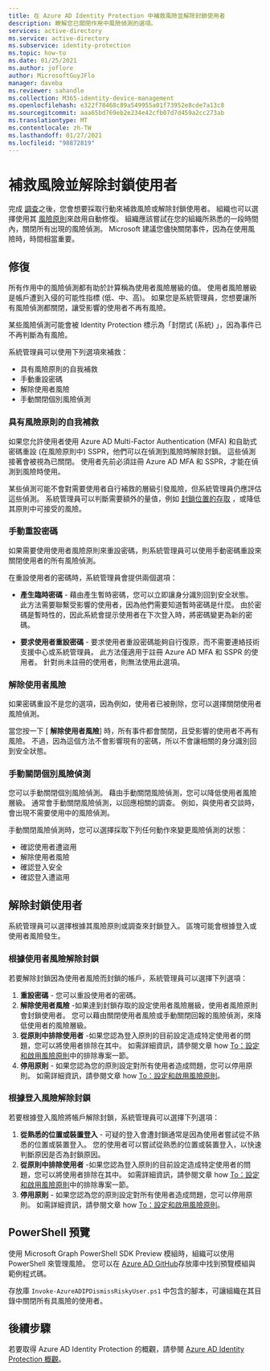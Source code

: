 ```yaml
---
title: 在 Azure AD Identity Protection 中補救風險並解除封鎖使用者
description: 瞭解您已關閉作用中風險偵測的選項。
services: active-directory
ms.service: active-directory
ms.subservice: identity-protection
ms.topic: how-to
ms.date: 01/25/2021
ms.author: joflore
author: MicrosoftGuyJFlo
manager: daveba
ms.reviewer: sahandle
ms.collection: M365-identity-device-management
ms.openlocfilehash: e322f78468c89a549955a01f73952e8cde7a13c8
ms.sourcegitcommit: aaa65bd769eb2e234e42cfb07d7d459a2cc273ab
ms.translationtype: MT
ms.contentlocale: zh-TW
ms.lasthandoff: 01/27/2021
ms.locfileid: "98872819"
---
```

# <a name="remediate-risks-and-unblock-users"></a>補救風險並解除封鎖使用者

完成 [調查](howto-identity-protection-investigate-risk.md)之後，您會想要採取行動來補救風險或解除封鎖使用者。 組織也可以選擇使用其 [風險原則](howto-identity-protection-configure-risk-policies.md)來啟用自動修復。 組織應該嘗試在您的組織所熟悉的一段時間內，關閉所有出現的風險偵測。 Microsoft 建議您儘快關閉事件，因為在使用風險時，時間相當重要。

## <a name="remediation"></a>修復

所有作用中的風險偵測都有助於計算稱為使用者風險層級的值。 使用者風險層級是帳戶遭到入侵的可能性指標 (低、中、高)。 如果您是系統管理員，您想要讓所有風險偵測都關閉，讓受影響的使用者不再有風險。

某些風險偵測可能會被 Identity Protection 標示為「封閉式 (系統) 」，因為事件已不再判斷為有風險。

系統管理員可以使用下列選項來補救：

- 具有風險原則的自我補救
- 手動重設密碼
- 解除使用者風險
- 手動關閉個別風險偵測

### <a name="self-remediation-with-risk-policy"></a>具有風險原則的自我補救

如果您允許使用者使用 Azure AD Multi-Factor Authentication (MFA) 和自助式密碼重設 (在風險原則中) SSPR，他們可以在偵測到風險時解除封鎖。 這些偵測接著會被視為已關閉。 使用者先前必須註冊 Azure AD MFA 和 SSPR，才能在偵測到風險時使用。

某些偵測可能不會對需要使用者自行補救的層級引發風險，但系統管理員仍應評估這些偵測。 系統管理員可以判斷需要額外的量值，例如 [封鎖位置的存取](../conditional-access/howto-conditional-access-policy-location.md) ，或降低其原則中可接受的風險。

### <a name="manual-password-reset"></a>手動重設密碼

如果需要使用使用者風險原則來重設密碼，則系統管理員可以使用手動密碼重設來關閉使用者的所有風險偵測。

在重設使用者的密碼時，系統管理員會提供兩個選項：

- **產生臨時密碼** - 藉由產生暫時密碼，您可以立即讓身分識別回到安全狀態。 此方法需要聯繫受影響的使用者，因為他們需要知道暫時密碼是什麼。 由於密碼是暫時性的，因此系統會提示使用者在下次登入時，將密碼變更為新的密碼。

- **要求使用者重設密碼** - 要求使用者重設密碼能夠自行復原，而不需要連絡技術支援中心或系統管理員。 此方法僅適用于註冊 Azure AD MFA 和 SSPR 的使用者。 針對尚未註冊的使用者，則無法使用此選項。

### <a name="dismiss-user-risk"></a>解除使用者風險

如果密碼重設不是您的選項，因為例如，使用者已被刪除，您可以選擇關閉使用者風險偵測。

當您按一下 [ **解除使用者風險**] 時，所有事件都會關閉，且受影響的使用者不再有風險。 不過，因為這個方法不會影響現有的密碼，所以不會讓相關的身分識別回到安全狀態。 

### <a name="close-individual-risk-detections-manually"></a>手動關閉個別風險偵測

您可以手動關閉個別風險偵測。 藉由手動關閉風險偵測，您可以降低使用者風險層級。 通常會手動關閉風險偵測，以回應相關的調查。 例如，與使用者交談時，會出現不需要使用中的風險偵測。 
 
手動關閉風險偵測時，您可以選擇採取下列任何動作來變更風險偵測的狀態：

- 確認使用者遭盜用
- 解除使用者風險
- 確認登入安全
- 確認登入遭盜用

## <a name="unblocking-users"></a>解除封鎖使用者

系統管理員可以選擇根據其風險原則或調查來封鎖登入。 區塊可能會根據登入或使用者風險發生。

### <a name="unblocking-based-on-user-risk"></a>根據使用者風險解除封鎖

若要解除封鎖因為使用者風險而封鎖的帳戶，系統管理員可以選擇下列選項：

1. **重設密碼** - 您可以重設使用者的密碼。
1. **解除使用者風險** -如果達到封鎖存取的設定使用者風險層級，使用者風險原則會封鎖使用者。 您可以藉由關閉使用者風險或手動關閉回報的風險偵測，來降低使用者的風險層級。
1. **從原則中排除使用者** -如果您認為登入原則的目前設定造成特定使用者的問題，您可以將使用者排除在其中。 如需詳細資訊，請參閱文章 how [To：設定和啟用風險原則](howto-identity-protection-configure-risk-policies.md#exclusions)中的排除專案一節。
1. **停用原則** - 如果您認為您的原則設定對所有使用者造成問題，您可以停用原則。 如需詳細資訊，請參閱文章 how [To：設定和啟用風險原則](howto-identity-protection-configure-risk-policies.md)。

### <a name="unblocking-based-on-sign-in-risk"></a>根據登入風險解除封鎖

若要根據登入風險將帳戶解除封鎖，系統管理員可以選擇下列選項：

1. **從熟悉的位置或裝置登入** - 可疑的登入會遭封鎖通常是因為使用者嘗試從不熟悉的位置或裝置登入。 您的使用者可以嘗試從熟悉的位置或裝置登入，以快速判斷原因是否為封鎖原因。
1. **從原則中排除使用者** -如果您認為登入原則的目前設定造成特定使用者的問題，您可以將使用者排除在其中。 如需詳細資訊，請參閱文章 how [To：設定和啟用風險原則](howto-identity-protection-configure-risk-policies.md#exclusions)中的排除專案一節。
1. **停用原則** - 如果您認為您的原則設定對所有使用者造成問題，您可以停用原則。 如需詳細資訊，請參閱文章 how [To：設定和啟用風險原則](howto-identity-protection-configure-risk-policies.md)。

## <a name="powershell-preview"></a>PowerShell 預覽

使用 Microsoft Graph PowerShell SDK Preview 模組時，組織可以使用 PowerShell 來管理風險。 您可以在 [Azure AD GitHub](https://github.com/AzureAD/IdentityProtectionTools)存放庫中找到預覽模組與範例程式碼。 

存放庫 `Invoke-AzureADIPDismissRiskyUser.ps1` 中包含的腳本，可讓組織在其目錄中關閉所有具風險的使用者。

## <a name="next-steps"></a>後續步驟

若要取得 Azure AD Identity Protection 的概觀，請參閱 [Azure AD Identity Protection 概觀](overview-identity-protection.md)。
